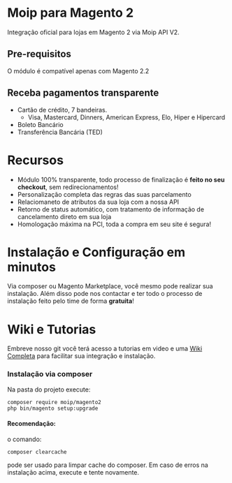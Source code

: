 # Moip para Magento 2

Integração oficial para lojas em Magento 2 via Moip API V2.

## Pre-requisitos
O módulo é compatível apenas com Magento 2.2

## Receba pagamentos transparente

  - Cartão de crédito, 7 bandeiras.
    - Visa, Mastercard, Dinners, American Express, Elo, Hiper e Hipercard 
  - Boleto Bancário
  - Transferência Bancária (TED) 

# Recursos

  - Módulo 100% transparente, todo processo de finalização é **feito no seu checkout**, sem redirecionamentos!
  - Personalização completa das regras das suas parcelamento
  - Relaciomaneto de atributos da sua loja com a nossa API
  - Retorno de status automático, com tratamento de informação de cancelamento direto em sua loja
  - Homologação máxima na PCI, toda a compra em seu site é segura! 
  


# Instalação e Configuração em minutos
 Via composer ou Magento Marketplace, você mesmo pode realizar sua instalação.
 Além disso pode nos contactar e ter todo o processo de instalação feito pelo time de forma **gratuita**!
  
# Wiki e Tutorias
Embreve nosso git você terá acesso a tutorias em video e uma [Wiki Completa][wiki]  para facilitar sua integração e instalação.

### Instalação via composer

Na pasta do projeto execute:

```composer
composer require moip/magento2
php bin/magento setup:upgrade
```

#### Recomendação:
o comando:
```composer 
composer clearcache
```
pode ser usado para limpar cache do composer. Em caso de erros na instalação acima, execute e tente novamente.

   [Wiki]: <https://github.com/moip/magento2/wiki>
